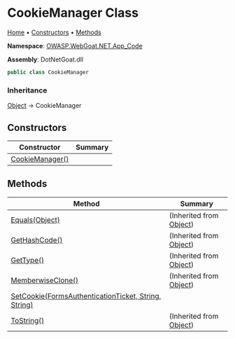 # CookieManager Class

[Home](../../../../../README.md) &#x2022; [Constructors](#constructors) &#x2022; [Methods](#methods)

**Namespace**: [OWASP.WebGoat.NET.App_Code](../README.md)

**Assembly**: DotNetGoat\.dll

```csharp
public class CookieManager
```

### Inheritance

[Object](https://docs.microsoft.com/en-us/dotnet/api/system.object) &#x2192; CookieManager

## Constructors

| Constructor | Summary |
| ----------- | ------- |
| [CookieManager()](-ctor/README.md) | |

## Methods

| Method | Summary |
| ------ | ------- |
| [Equals(Object)](https://docs.microsoft.com/en-us/dotnet/api/system.object.equals) |  \(Inherited from [Object](https://docs.microsoft.com/en-us/dotnet/api/system.object)\) |
| [GetHashCode()](https://docs.microsoft.com/en-us/dotnet/api/system.object.gethashcode) |  \(Inherited from [Object](https://docs.microsoft.com/en-us/dotnet/api/system.object)\) |
| [GetType()](https://docs.microsoft.com/en-us/dotnet/api/system.object.gettype) |  \(Inherited from [Object](https://docs.microsoft.com/en-us/dotnet/api/system.object)\) |
| [MemberwiseClone()](https://docs.microsoft.com/en-us/dotnet/api/system.object.memberwiseclone) |  \(Inherited from [Object](https://docs.microsoft.com/en-us/dotnet/api/system.object)\) |
| [SetCookie(FormsAuthenticationTicket, String, String)](SetCookie/README.md) | |
| [ToString()](https://docs.microsoft.com/en-us/dotnet/api/system.object.tostring) |  \(Inherited from [Object](https://docs.microsoft.com/en-us/dotnet/api/system.object)\) |

